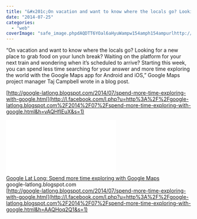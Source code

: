 ```yaml
---
title: "&#x201c;On vacation and want to know where the locals go? Looking for a new place to gr..."
date: "2014-07-25"
categories: 
  - "web"
coverImage: "safe_image.phpdAQDTT6YOal6aHyuWampw154amph154ampurlhttp://2.bp_.blogspot.com/-lC2hK09HsEQ/U9A35A4IQRI/AAAAAAAADF0/ghP8e_BxZ3M/s1600/Explore+7.png"
---
```


“On vacation and want to know where the locals go? Looking for a new place to grab food on your lunch break? Waiting on the platform for your next train and wondering when it’s scheduled to arrive? Starting this week, you can spend less time searching for your answer and more time exploring the world with the Google Maps app for Android and iOS,” Google Maps project manager Taj Campbell wrote in a blog post.  
  
[http://google-latlong.blogspot.com/2014/07/spend-more-time-exploring-with-google.html](http://l.facebook.com/l.php?u=http%3A%2F%2Fgoogle-latlong.blogspot.com%2F2014%2F07%2Fspend-more-time-exploring-with-google.html&h=vAQHfIEuX&s=1)  
  
[![](images/safe_image.php?d=AQDTT6YOal6aHyuW&w=154&h=154&url=http%3A%2F%2F2.bp.blogspot.com%2F-lC2hK09HsEQ%2FU9A35A4IQRI%2FAAAAAAAADF0%2FghP8e_BxZ3M%2Fs1600%2FExplore%2B7.png)](http://l.facebook.com/l.php?u=http%3A%2F%2Fgoogle-latlong.blogspot.com%2F2014%2F07%2Fspend-more-time-exploring-with-google.html&h=pAQHrZF3r&s=1)  
[Google Lat Long: Spend more time exploring with Google Maps](http://l.facebook.com/l.php?u=http%3A%2F%2Fgoogle-latlong.blogspot.com%2F2014%2F07%2Fspend-more-time-exploring-with-google.html&h=sAQFBSemh&s=1)  
google-latlong.blogspot.com  
[http://google-latlong.blogspot.com/2014/07/spend-more-time-exploring-with-google.html](http://l.facebook.com/l.php?u=http%3A%2F%2Fgoogle-latlong.blogspot.com%2F2014%2F07%2Fspend-more-time-exploring-with-google.html&h=AAQHoq2Q1&s=1)
